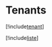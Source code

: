 # Tenants

[!include[tenant](tenants.tenant.autogen.md)]

[!include[liste](tenants.liste.autogen.md)]

















































































































